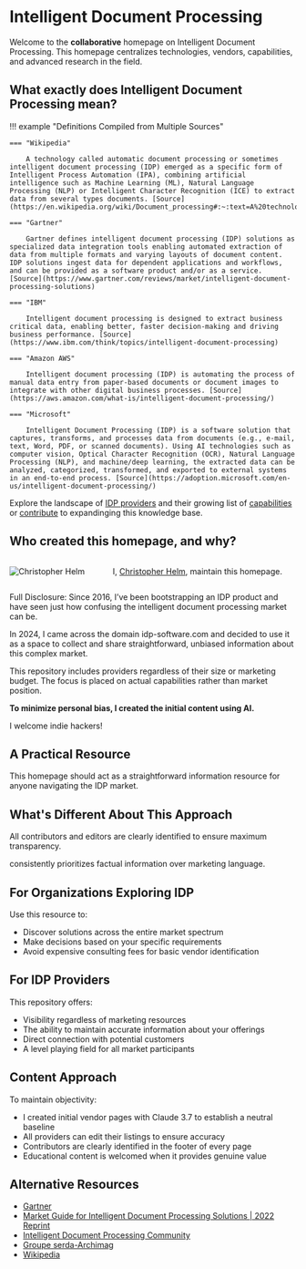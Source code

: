 # Intelligent Document Processing

Welcome to the **collaborative** homepage on Intelligent Document Processing. This homepage centralizes technologies, vendors, capabilities, and advanced research in the field.

## What exactly does Intelligent Document Processing mean?

!!! example "Definitions Compiled from Multiple Sources"

    === "Wikipedia"
    
        A technology called automatic document processing or sometimes intelligent document processing (IDP) emerged as a specific form of Intelligent Process Automation (IPA), combining artificial intelligence such as Machine Learning (ML), Natural Language Processing (NLP) or Intelligent Character Recognition (ICE) to extract data from several types documents. [Source](https://en.wikipedia.org/wiki/Document_processing#:~:text=A%20technology%20called,%5B8%5D)
    
    === "Gartner"
    
        Gartner defines intelligent document processing (IDP) solutions as specialized data integration tools enabling automated extraction of data from multiple formats and varying layouts of document content. IDP solutions ingest data for dependent applications and workflows, and can be provided as a software product and/or as a service. [Source](https://www.gartner.com/reviews/market/intelligent-document-processing-solutions)
    
    === "IBM"
    
        Intelligent document processing is designed to extract business critical data, enabling better, faster decision-making and driving business performance. [Source](https://www.ibm.com/think/topics/intelligent-document-processing)
    
    === "Amazon AWS"
    
        Intelligent document processing (IDP) is automating the process of manual data entry from paper-based documents or document images to integrate with other digital business processes. [Source](https://aws.amazon.com/what-is/intelligent-document-processing/)
    
    === "Microsoft"
    
        Intelligent Document Processing (IDP) is a software solution that captures, transforms, and processes data from documents (e.g., e-mail, text, Word, PDF, or scanned documents). Using AI technologies such as computer vision, Optical Character Recognition (OCR), Natural Language Processing (NLP), and machine/deep learning, the extracted data can be analyzed, categorized, transformed, and exported to external systems in an end-to-end process. [Source](https://adoption.microsoft.com/en-us/intelligent-document-processing/)

Explore the landscape of [IDP providers](vendors/index.md) and their growing list of [capabilities](capabilities/index.md) or [contribute](contribution/index.md) to expandinging this knowledge base.


## Who created this homepage, and why?

<div style="display: flex; align-items: center;">
  <div style="flex: 1;">
    <img src="https://christopher-helm.com/wp-content/uploads/2025/03/cropped-Christopher-Helm-mit-Armen-Seite-freigestellt-1.png" alt="Christopher Helm" style="max-width: 100%; height: auto;">
  </div>
  <div style="flex: 2; padding-left: 20px;">
    <p>I, <a href="https://gravatar.com/christopherhelm" target="_blank">Christopher Helm</a>, maintain this homepage.</p>
  </div>
</div>

Full Disclosure: Since 2016, I’ve been bootstrapping an IDP product and have seen just how confusing the intelligent document processing market can be.

In 2024, I came across the domain idp-software.com and decided to use it as a space to collect and share straightforward, unbiased information about this complex market.

This repository includes providers regardless of their size or marketing budget. The focus is placed on actual capabilities rather than market position. 

**To minimize personal bias, I created the initial content using AI.** 

I welcome indie hackers!

## A Practical Resource

This homepage should act as a straightforward information resource for anyone navigating the IDP market.

## What's Different About This Approach

All contributors and editors are clearly identified to ensure maximum transparency.

consistently prioritizes factual information over marketing language.

## For Organizations Exploring IDP

Use this resource to:

- Discover solutions across the entire market spectrum
- Make decisions based on your specific requirements
- Avoid expensive consulting fees for basic vendor identification

## For IDP Providers

This repository offers:

- Visibility regardless of marketing resources
- The ability to maintain accurate information about your offerings
- Direct connection with potential customers
- A level playing field for all market participants

## Content Approach

To maintain objectivity:

- I created initial vendor pages with Claude 3.7 to establish a neutral baseline
- All providers can edit their listings to ensure accuracy
- Contributors are clearly identified in the footer of every page
- Educational content is welcomed when it provides genuine value

## Alternative Resources

- [Gartner](https://www.gartner.com/reviews/market/intelligent-document-processing-solutions)
- [ Market Guide for Intelligent Document Processing
 Solutions | 2022 Reprint](https://web.archive.org/web/20250530210311/https://www.project-consult.com/files/Gartner%20Market%20Guide%20for%20Intelligent%20Document%20Processing.pdf)
- [Intelligent Document Processing Community](https://www.intelligentdocumentprocessing.com/)
- [Groupe serda-Archimag](https://www.archimag.com/tags/idp)
- [Wikipedia](https://en.wikipedia.org/wiki/Document_processing)
